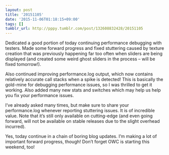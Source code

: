 ```yaml
---
layout: post
title: '20151105'
date: '2015-11-06T01:18:15+09:00'
tags: []
tumblr_url: http://pppy.tumblr.com/post/132608832428/20151105
---
```

Dedicated a good portion of today continuing performance debugging with testers. Made some forward progress and fixed stuttering caused by texture creation that was previously happening far too often when sliders are being displayed (and created some weird ghost sliders in the process – will be fixed tomorrow!).

Also continued improving performance.log output, which now contains relatively accurate call stacks when a spike is detected! This is basically the gold-mine for debugging performance issues, so I was thrilled to get it working. Also added many new stats and switches which may help us help you fix your performance issues.



I’ve already asked many times, but make sure to share your performance.log whenever reporting stuttering issues. It is of incredible value. Note that it’s still only available on cutting-edge (and even going forward, will not be available on stable releases due to the slight overhead incurred).

Yes, today continue in a chain of boring blog updates. I’m making a lot of important forward progress, though! Don’t forget OWC is starting this weekend, too!
